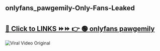 
 ## onlyfans_pawgemily-Only-Fans-Leaked

# <h2><a href="https://clipsfans.com/onlyfans_pawgemily&ref=git">🔗 Click to LINKS ⏩⏩ 👉 🟢 onlyfans pawgemily </a></h2>

<a href="https://clipsfans.com/onlyfans_pawgemily&ref=git" rel="nofollow" data-target="animated-image.originalLink"><img src="https://i.ibb.co.com/xMMVF88/686577567.gif" alt="Viral Video Original" style="max-width: 100%; display: inline-block;" data-target="animated-image.originalImage"></a>
